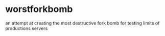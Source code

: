 worstforkbomb
=============

an attempt at creating the most destructive fork bomb for testing limits of productions servers
